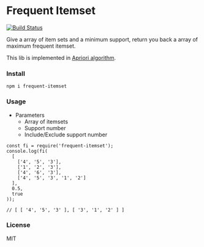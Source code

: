 # Frequent Itemset

[![Build Status](https://travis-ci.org/CCharlieLi/frequent-itemset.svg?branch=master)](https://travis-ci.org/CCharlieLi/frequent-itemset)

Give a array of item sets and a minimum support, return you back a array of maximum frequent itemset.

This lib is implemented in [Apriori algorithm](https://en.wikipedia.org/wiki/Apriori_algorithm). 

### Install

```
npm i frequent-itemset
```

### Usage

- Parameters
    - Array of itemsets
    - Support number
    - Include/Exclude support number 

```
const fi = require('frequent-itemset');
console.log(fi(
  [
    ['4', '5', '3'],
    ['1', '2', '3'],
    ['4', '6', '3'],
    ['4', '5', '3', '1', '2']
  ],
  0.5,
  true
));

// [ [ '4', '5', '3' ], [ '3', '1', '2' ] ]

```

### License

MIT

